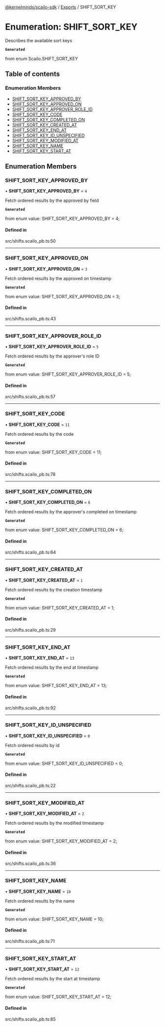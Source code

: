 [@kernelminds/scailo-sdk](../README.md) / [Exports](../modules.md) / SHIFT\_SORT\_KEY

# Enumeration: SHIFT\_SORT\_KEY

Describes the available sort keys

**`Generated`**

from enum Scailo.SHIFT_SORT_KEY

## Table of contents

### Enumeration Members

- [SHIFT\_SORT\_KEY\_APPROVED\_BY](SHIFT_SORT_KEY.md#shift_sort_key_approved_by)
- [SHIFT\_SORT\_KEY\_APPROVED\_ON](SHIFT_SORT_KEY.md#shift_sort_key_approved_on)
- [SHIFT\_SORT\_KEY\_APPROVER\_ROLE\_ID](SHIFT_SORT_KEY.md#shift_sort_key_approver_role_id)
- [SHIFT\_SORT\_KEY\_CODE](SHIFT_SORT_KEY.md#shift_sort_key_code)
- [SHIFT\_SORT\_KEY\_COMPLETED\_ON](SHIFT_SORT_KEY.md#shift_sort_key_completed_on)
- [SHIFT\_SORT\_KEY\_CREATED\_AT](SHIFT_SORT_KEY.md#shift_sort_key_created_at)
- [SHIFT\_SORT\_KEY\_END\_AT](SHIFT_SORT_KEY.md#shift_sort_key_end_at)
- [SHIFT\_SORT\_KEY\_ID\_UNSPECIFIED](SHIFT_SORT_KEY.md#shift_sort_key_id_unspecified)
- [SHIFT\_SORT\_KEY\_MODIFIED\_AT](SHIFT_SORT_KEY.md#shift_sort_key_modified_at)
- [SHIFT\_SORT\_KEY\_NAME](SHIFT_SORT_KEY.md#shift_sort_key_name)
- [SHIFT\_SORT\_KEY\_START\_AT](SHIFT_SORT_KEY.md#shift_sort_key_start_at)

## Enumeration Members

### SHIFT\_SORT\_KEY\_APPROVED\_BY

• **SHIFT\_SORT\_KEY\_APPROVED\_BY** = ``4``

Fetch ordered results by the approved by field

**`Generated`**

from enum value: SHIFT_SORT_KEY_APPROVED_BY = 4;

#### Defined in

src/shifts.scailo_pb.ts:50

___

### SHIFT\_SORT\_KEY\_APPROVED\_ON

• **SHIFT\_SORT\_KEY\_APPROVED\_ON** = ``3``

Fetch ordered results by the approved on timestamp

**`Generated`**

from enum value: SHIFT_SORT_KEY_APPROVED_ON = 3;

#### Defined in

src/shifts.scailo_pb.ts:43

___

### SHIFT\_SORT\_KEY\_APPROVER\_ROLE\_ID

• **SHIFT\_SORT\_KEY\_APPROVER\_ROLE\_ID** = ``5``

Fetch ordered results by the approver's role ID

**`Generated`**

from enum value: SHIFT_SORT_KEY_APPROVER_ROLE_ID = 5;

#### Defined in

src/shifts.scailo_pb.ts:57

___

### SHIFT\_SORT\_KEY\_CODE

• **SHIFT\_SORT\_KEY\_CODE** = ``11``

Fetch ordered results by the code

**`Generated`**

from enum value: SHIFT_SORT_KEY_CODE = 11;

#### Defined in

src/shifts.scailo_pb.ts:78

___

### SHIFT\_SORT\_KEY\_COMPLETED\_ON

• **SHIFT\_SORT\_KEY\_COMPLETED\_ON** = ``6``

Fetch ordered results by the approver's completed on timestamp

**`Generated`**

from enum value: SHIFT_SORT_KEY_COMPLETED_ON = 6;

#### Defined in

src/shifts.scailo_pb.ts:64

___

### SHIFT\_SORT\_KEY\_CREATED\_AT

• **SHIFT\_SORT\_KEY\_CREATED\_AT** = ``1``

Fetch ordered results by the creation timestamp

**`Generated`**

from enum value: SHIFT_SORT_KEY_CREATED_AT = 1;

#### Defined in

src/shifts.scailo_pb.ts:29

___

### SHIFT\_SORT\_KEY\_END\_AT

• **SHIFT\_SORT\_KEY\_END\_AT** = ``13``

Fetch ordered results by the end at timestamp

**`Generated`**

from enum value: SHIFT_SORT_KEY_END_AT = 13;

#### Defined in

src/shifts.scailo_pb.ts:92

___

### SHIFT\_SORT\_KEY\_ID\_UNSPECIFIED

• **SHIFT\_SORT\_KEY\_ID\_UNSPECIFIED** = ``0``

Fetch ordered results by id

**`Generated`**

from enum value: SHIFT_SORT_KEY_ID_UNSPECIFIED = 0;

#### Defined in

src/shifts.scailo_pb.ts:22

___

### SHIFT\_SORT\_KEY\_MODIFIED\_AT

• **SHIFT\_SORT\_KEY\_MODIFIED\_AT** = ``2``

Fetch ordered results by the modified timestamp

**`Generated`**

from enum value: SHIFT_SORT_KEY_MODIFIED_AT = 2;

#### Defined in

src/shifts.scailo_pb.ts:36

___

### SHIFT\_SORT\_KEY\_NAME

• **SHIFT\_SORT\_KEY\_NAME** = ``10``

Fetch ordered results by the name

**`Generated`**

from enum value: SHIFT_SORT_KEY_NAME = 10;

#### Defined in

src/shifts.scailo_pb.ts:71

___

### SHIFT\_SORT\_KEY\_START\_AT

• **SHIFT\_SORT\_KEY\_START\_AT** = ``12``

Fetch ordered results by the start at timestamp

**`Generated`**

from enum value: SHIFT_SORT_KEY_START_AT = 12;

#### Defined in

src/shifts.scailo_pb.ts:85
